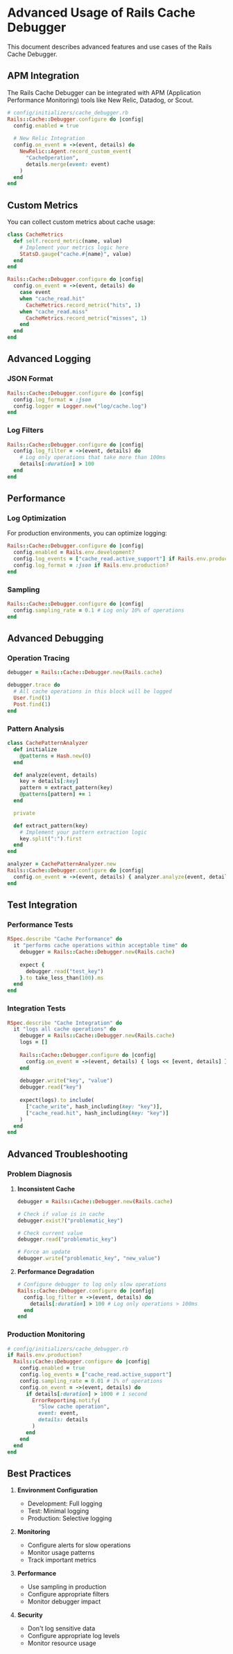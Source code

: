 # Advanced Usage of Rails Cache Debugger

This document describes advanced features and use cases of the Rails Cache Debugger.

## APM Integration

The Rails Cache Debugger can be integrated with APM (Application Performance Monitoring) tools like New Relic, Datadog, or Scout.

```ruby
# config/initializers/cache_debugger.rb
Rails::Cache::Debugger.configure do |config|
  config.enabled = true
  
  # New Relic Integration
  config.on_event = ->(event, details) do
    NewRelic::Agent.record_custom_event(
      "CacheOperation",
      details.merge(event: event)
    )
  end
end
```

## Custom Metrics

You can collect custom metrics about cache usage:

```ruby
class CacheMetrics
  def self.record_metric(name, value)
    # Implement your metrics logic here
    StatsD.gauge("cache.#{name}", value)
  end
end

Rails::Cache::Debugger.configure do |config|
  config.on_event = ->(event, details) do
    case event
    when "cache_read.hit"
      CacheMetrics.record_metric("hits", 1)
    when "cache_read.miss"
      CacheMetrics.record_metric("misses", 1)
    end
  end
end
```

## Advanced Logging

### JSON Format

```ruby
Rails::Cache::Debugger.configure do |config|
  config.log_format = :json
  config.logger = Logger.new("log/cache.log")
end
```

### Log Filters

```ruby
Rails::Cache::Debugger.configure do |config|
  config.log_filter = ->(event, details) do
    # Log only operations that take more than 100ms
    details[:duration] > 100
  end
end
```

## Performance

### Log Optimization

For production environments, you can optimize logging:

```ruby
Rails::Cache::Debugger.configure do |config|
  config.enabled = Rails.env.development?
  config.log_events = ["cache_read.active_support"] if Rails.env.production?
  config.log_format = :json if Rails.env.production?
end
```

### Sampling

```ruby
Rails::Cache::Debugger.configure do |config|
  config.sampling_rate = 0.1 # Log only 10% of operations
end
```

## Advanced Debugging

### Operation Tracing

```ruby
debugger = Rails::Cache::Debugger.new(Rails.cache)

debugger.trace do
  # All cache operations in this block will be logged
  User.find(1)
  Post.find(1)
end
```

### Pattern Analysis

```ruby
class CachePatternAnalyzer
  def initialize
    @patterns = Hash.new(0)
  end

  def analyze(event, details)
    key = details[:key]
    pattern = extract_pattern(key)
    @patterns[pattern] += 1
  end

  private

  def extract_pattern(key)
    # Implement your pattern extraction logic
    key.split(":").first
  end
end

analyzer = CachePatternAnalyzer.new
Rails::Cache::Debugger.configure do |config|
  config.on_event = ->(event, details) { analyzer.analyze(event, details) }
end
```

## Test Integration

### Performance Tests

```ruby
RSpec.describe "Cache Performance" do
  it "performs cache operations within acceptable time" do
    debugger = Rails::Cache::Debugger.new(Rails.cache)
    
    expect {
      debugger.read("test_key")
    }.to take_less_than(100).ms
  end
end
```

### Integration Tests

```ruby
RSpec.describe "Cache Integration" do
  it "logs all cache operations" do
    debugger = Rails::Cache::Debugger.new(Rails.cache)
    logs = []
    
    Rails::Cache::Debugger.configure do |config|
      config.on_event = ->(event, details) { logs << [event, details] }
    end
    
    debugger.write("key", "value")
    debugger.read("key")
    
    expect(logs).to include(
      ["cache_write", hash_including(key: "key")],
      ["cache_read.hit", hash_including(key: "key")]
    )
  end
end
```

## Advanced Troubleshooting

### Problem Diagnosis

1. **Inconsistent Cache**

   ```ruby
   debugger = Rails::Cache::Debugger.new(Rails.cache)
   
   # Check if value is in cache
   debugger.exist?("problematic_key")
   
   # Check current value
   debugger.read("problematic_key")
   
   # Force an update
   debugger.write("problematic_key", "new_value")
   ```

2. **Performance Degradation**

   ```ruby
   # Configure debugger to log only slow operations
   Rails::Cache::Debugger.configure do |config|
     config.log_filter = ->(event, details) do
       details[:duration] > 100 # Log only operations > 100ms
     end
   end
   ```

### Production Monitoring

```ruby
# config/initializers/cache_debugger.rb
if Rails.env.production?
  Rails::Cache::Debugger.configure do |config|
    config.enabled = true
    config.log_events = ["cache_read.active_support"]
    config.sampling_rate = 0.01 # 1% of operations
    config.on_event = ->(event, details) do
      if details[:duration] > 1000 # 1 second
        ErrorReporting.notify(
          "Slow cache operation",
          event: event,
          details: details
        )
      end
    end
  end
end
```

## Best Practices

1. **Environment Configuration**
   - Development: Full logging
   - Test: Minimal logging
   - Production: Selective logging

2. **Monitoring**
   - Configure alerts for slow operations
   - Monitor usage patterns
   - Track important metrics

3. **Performance**
   - Use sampling in production
   - Configure appropriate filters
   - Monitor debugger impact

4. **Security**
   - Don't log sensitive data
   - Configure appropriate log levels
   - Monitor resource usage
